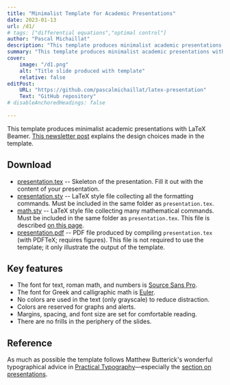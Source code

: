 ```yaml
---
title: "Minimalist Template for Academic Presentations" 
date: 2023-01-13
url: /d1/
# tags: ["differential equations","optimal control"]
author: "Pascal Michaillat"
description: "This template produces minimalist academic presentations with LaTeX Beamer." 
summary: "This template produces minimalist academic presentations with LaTeX Beamer." 
cover:
    image: "/d1.png"
    alt: "Title slide produced with template"
    relative: false
editPost:
    URL: "https://github.com/pascalmichaillat/latex-presentation"
    Text: "GitHub repository"
# disableAnchoredHeadings: false
 
---
```


This template produces minimalist academic presentations with LaTeX Beamer. [This newsletter post](https://pmichaillat.substack.com/p/a-minimalist-template-for-academic) explains the design choices made in the template.

## Download

- [presentation.tex](/presentation.tex) --  Skeleton of the presentation. Fill it out with the content of your presentation.
- [presentation.sty](/presentation.sty) --  LaTeX style file collecting all the formatting commands. Must be included in the same folder as `presentation.tex`.
- [math.sty](/math.sty) -- LaTeX style file collecting many mathematical commands. Must be included in the same folder as `presentation.tex`. This file is described [on this page](/d3/). 
- [presentation.pdf](/presentation.pdf) -- PDF file produced by compiling `presentation.tex` (with PDFTeX; requires figures). This file is not required to use the template; it only illustrate the output of the template. 

<!-- ## and how to use them

- `presentation.tex` –  Skeleton of the presentation. Fill it out with the content of your presentation.
- `presentation.sty` –  LaTeX style file collecting all the formatting commands. Must be included in the same folder as `presentation.tex`.
- `math.sty` – LaTeX style file collecting many mathematical commands. Must be included in the same folder as `presentation.tex`. This file is hosted and described [in this GitHub repository](https://github.com/pmichaillat/latex-math). 
- `figures.pdf` – PDF file with all the figures included in the presentation. Replace the figures with your own figures---one per page. An easy way to do that is to create a Keynote or Powerpoint presentation; insert each figure as a slide background; and save the resulting presentation as PDF. With this method, all the figures have the exact same size. It is also possible to use Keynote or Powerpoint to annotate easily the figures created with an external software (Matlab, R, and so on).
- `presentation.pdf` – PDF file produced by compiling `presentation.tex` (with PDFTeX). This file is not required to use the template; it only illustrate the output of the template. -->

## Key features

- The font for text, roman math, and numbers is [Source Sans Pro](https://fonts.google.com/specimen/Source+Sans+Pro).
- The font for Greek and calligraphic math is [Euler](http://luc.devroye.org/fonts-26139.html).
- No colors are used in the text (only grayscale) to reduce distraction.
- Colors are reserved for graphs and alerts.
- Margins, spacing, and font size are set for comfortable reading.
- There are no frills in the periphery of the slides.

## Reference

As much as possible the template follows Matthew Butterick's wonderful typographical advice in [Practical Typography](https://practicaltypography.com)—especially the [section on presentations](https://practicaltypography.com/presentations.html).
